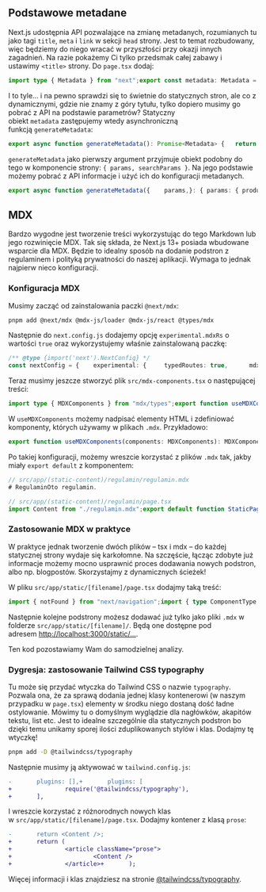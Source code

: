 ## Podstawowe metadane

Next.js udostępnia API pozwalające na zmianę metadanych, rozumianych tu jako tagi `title`, `meta` i `link` w sekcji `head` strony. Jest to temat rozbudowany, więc będziemy do niego wracać w przyszłości przy okazji innych zagadnień. Na razie pokażemy Ci tylko przedsmak całej zabawy i ustawimy `<title>` strony. Do `page.tsx` dodaj:

```ts
import type { Metadata } from "next";export const metadata: Metadata = {	title: "Product",};
```

I to tyle… i na pewno sprawdzi się to świetnie do statycznych stron, ale co z dynamicznymi, gdzie nie znamy z góry tytułu, tylko dopiero musimy go pobrać z API na podstawie parametrów? Statyczny obiekt `metadata` zastępujemy wtedy asynchroniczną funkcją `generateMetadata`:

```ts
export async function generateMetadata(): Promise<Metadata> {	return {		title: "Product",	};}
```

`generateMetadata` jako pierwszy argument przyjmuje obiekt podobny do tego w komponencie strony: `{ params, searchParams }`. Na jego podstawie możemy pobrać z API informacje i użyć ich do konfiguracji metadanych.

```ts
export async function generateMetadata({	params,}: {	params: { productId: string };}): Promise<Metadata> {	const res = await fetch("https://naszsklep-api.vercel.app/api/products/" + params.productId);	const product = (await res.json()) as { title: string; description: string };	return {		title: product.title,	};}
```

## MDX

Bardzo wygodne jest tworzenie treści wykorzystując do tego Markdown lub jego rozwinięcie MDX. Tak się składa, że Next.js 13+ posiada wbudowane wsparcie dla MDX. Będzie to idealny sposób na dodanie podstron z regulaminem i polityką prywatności do naszej aplikacji. Wymaga to jednak najpierw nieco konfiguracji.

### Konfiguracja MDX

Musimy zacząć od zainstalowania paczki `@next/mdx`:

```bash
pnpm add @next/mdx @mdx-js/loader @mdx-js/react @types/mdx
```

Następnie do `next.config.js` dodajemy opcję `experimental.mdxRs` o wartości `true` oraz wykorzystujemy właśnie zainstalowaną paczkę:

```ts
/** @type {import('next').NextConfig} */
const nextConfig = {	experimental: {		typedRoutes: true,		mdxRs: true,	},};const withMDX = require("@next/mdx")();module.exports = withMDX(nextConfig);
```

Teraz musimy jeszcze stworzyć plik `src/mdx-components.tsx` o następującej treści:

```ts
import type { MDXComponents } from "mdx/types";export function useMDXComponents(components: MDXComponents): MDXComponents {	return {		...components,	};}
```

W `useMDXComponents` możemy nadpisać elementy HTML i zdefiniować komponenty, których używamy w plikach `.mdx`. Przykładowo:

```ts
export function useMDXComponents(components: MDXComponents): MDXComponents {	return {		...components,		h1: ({ className = "", ...props }) => (			<h1 className={`font-serif text-3xl font-bold ${className}`} {...props} />		),	};}
```

Po takiej konfiguracji, możemy wreszcie korzystać z plików `.mdx` tak, jakby miały `export default` z komponentem:

```ts
// src/app/(static-content)/regulamin/regulamin.mdx
# RegulaminOto regulamin.
```

```ts
// src/app/(static-content)/regulamin/page.tsx
import Content from "./regulamin.mdx";export default function StaticPage() {	return <Content />;}
```

### Zastosowanie MDX w praktyce

W praktyce jednak tworzenie dwóch plików – tsx i mdx – do każdej statycznej strony wydaje się karkołomne. Na szczęście, łącząc zdobyte już informacje możemy mocno usprawnić proces dodawania nowych podstron, albo np. blogpostów. Skorzystajmy z dynamicznych ścieżek!

W pliku `src/app/static/[filename]/page.tsx` dodajmy taką treść:

```ts
import { notFound } from "next/navigation";import { type ComponentType } from "react";export default async function StaticPage({ params }: { params: { filename: string } }) {	const Content = await import(`./${params.filename}.mdx`).then(		(m: { default: ComponentType }) => m.default,		() => notFound(),	);	return <Content />;}
```

Następnie kolejne podstrony możesz dodawać już tylko jako pliki `.mdx` w folderze `src/app/static/[filename]/`. Będą one dostępne pod adresem [http://localhost:3000/static/…](http://localhost:3000/static/%E2%80%A6).

Ten kod pozostawiamy Wam do samodzielnej analizy.

### Dygresja: zastosowanie Tailwind CSS typography

Tu może się przydać wtyczka do Tailwind CSS o nazwie `typography`. Pozwala ona, że za sprawą dodania jednej klasy kontenerowi (w naszym przypadku w `page.tsx`) elementy w środku niego dostaną dość ładne ostylowanie. Mówimy tu o domyślnym wyglądzie dla nagłówków, akapitów tekstu, list etc. Jest to idealne szczególnie dla statycznych podstron bo dzięki temu unikamy sporej ilości zduplikowanych stylów i klas. Dodajmy tę wtyczkę!

```bash
pnpm add -D @tailwindcss/typography
```

Następnie musimy ją aktywować w `tailwind.config.js`:

```diff
-       plugins: [],+       plugins: [
+               require('@tailwindcss/typography'),
+       ],
```

I wreszcie korzystać z różnorodnych nowych klas w `src/app/static/[filename]/page.tsx`. Dodajmy kontener z klasą `prose`:

```diff
-       return <Content />;
+       return (
+               <article className="prose">
+                       <Content />
+               </article>+       );
```

Więcej informacji i klas znajdziesz na stronie [@tailwindcss/typography](https://tailwindcss.com/docs/typography-plugin).